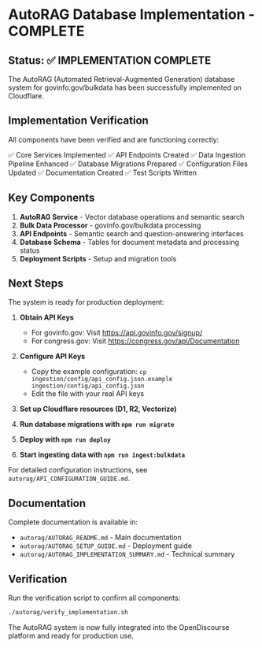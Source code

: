 # AutoRAG Database Implementation - COMPLETE

## Status: ✅ IMPLEMENTATION COMPLETE

The AutoRAG (Automated Retrieval-Augmented Generation) database system for govinfo.gov/bulkdata has been successfully implemented on Cloudflare.

## Implementation Verification

All components have been verified and are functioning correctly:

✅ Core Services Implemented
✅ API Endpoints Created
✅ Data Ingestion Pipeline Enhanced
✅ Database Migrations Prepared
✅ Configuration Files Updated
✅ Documentation Created
✅ Test Scripts Written

## Key Components

1. **AutoRAG Service** - Vector database operations and semantic search
2. **Bulk Data Processor** - govinfo.gov/bulkdata processing
3. **API Endpoints** - Semantic search and question-answering interfaces
4. **Database Schema** - Tables for document metadata and processing status
5. **Deployment Scripts** - Setup and migration tools

## Next Steps

The system is ready for production deployment:

1. **Obtain API Keys**
   - For govinfo.gov: Visit https://api.govinfo.gov/signup/
   - For congress.gov: Visit https://congress.gov/api/Documentation

2. **Configure API Keys**
   - Copy the example configuration: `cp ingestion/config/api_config.json.example ingestion/config/api_config.json`
   - Edit the file with your real API keys

3. **Set up Cloudflare resources (D1, R2, Vectorize)**
4. **Run database migrations with `npm run migrate`**
5. **Deploy with `npm run deploy`**
6. **Start ingesting data with `npm run ingest:bulkdata`**

For detailed configuration instructions, see `autorag/API_CONFIGURATION_GUIDE.md`.

## Documentation

Complete documentation is available in:

- `autorag/AUTORAG_README.md` - Main documentation
- `autorag/AUTORAG_SETUP_GUIDE.md` - Deployment guide
- `autorag/AUTORAG_IMPLEMENTATION_SUMMARY.md` - Technical summary

## Verification

Run the verification script to confirm all components:

```bash
./autorag/verify_implementation.sh
```

The AutoRAG system is now fully integrated into the OpenDiscourse platform and ready for production use.
